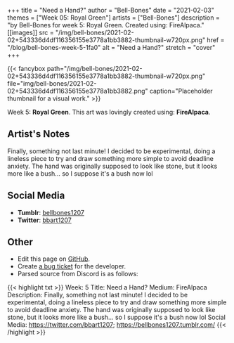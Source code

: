 +++
title =       "Need a Hand?"
author =      "Bell-Bones"
date =        "2021-02-03"
themes =      ["Week 05: Royal Green"]
artists =     ["Bell-Bones"]
description = "by Bell-Bones for week 5: Royal Green. Created using: FireAlpaca."
[[images]]
              src = "/img/bell-bones/2021-02-02+543336d4df116356155e3778a1bb3882-thumbnail-w720px.png"
              href = "/blog/bell-bones-week-5-1fa0"
              alt = "Need a Hand?"
              stretch = "cover"
+++


{{< fancybox path="/img/bell-bones/2021-02-02+543336d4df116356155e3778a1bb3882-thumbnail-w720px.png" file="img/bell-bones/2021-02-02+543336d4df116356155e3778a1bb3882.png" caption="Placeholder thumbnail for a visual work." >}}


Week 5: **Royal Green**. This art was lovingly created using: **FireAlpaca**.

## Artist's Notes

Finally, something not last minute! I decided to be experimental, doing a lineless piece to try and draw something more simple to avoid deadline anxiety. The hand was originally supposed to look like stone, but it looks more like a bush... so I suppose it's a bush now lol

## Social Media

- **Tumblr**: <a href='https://bellbones1207.tumblr.com' target='_blank'>bellbones1207</a>
- **Twitter**: <a href='https://twitter.com/bbart1207' target='_blank'>bbart1207</a>

## Other

- Edit this page on [GitHub](https://github.com/teaminkling/web-refresh/edit/main/content/blog/bell-bones-week-5-1fa0.md).
- Create [a bug ticket](https://github.com/teaminkling/web-refresh/issues/new?assignees=&labels=bug&template=problem-report.md&title=) for the developer.
- Parsed source from Discord is as follows:

{{< highlight txt >}}
Week: 5
Title: Need a Hand?
Medium: FireAlpaca
Description: Finally, something not last minute! I decided to be experimental, doing a lineless piece to try and draw something more simple to avoid deadline anxiety. The hand was originally supposed to look like stone, but it looks more like a bush... so I suppose it's a bush now lol
Social Media: https://twitter.com/bbart1207; https://bellbones1207.tumblr.com/
{{< /highlight >}}